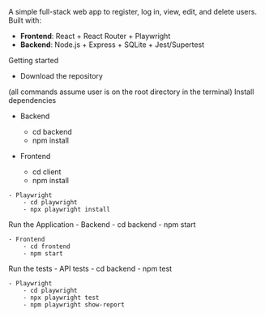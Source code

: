 A simple full-stack web app to register, log in, view, edit, and delete users. Built with:

- **Frontend**: React + React Router + Playwright
- **Backend**: Node.js + Express + SQLite + Jest/Supertest

Getting started

- Download the repository

(all commands assume user is on the root directory in the terminal)
Install dependencies
   - Backend
        - cd backend
        - npm install

   - Frontend
        - cd client
        - npm install

    - Playwright
        - cd playwright
        - npx playwright install

Run the Application
    - Backend
        - cd backend
        - npm start

    - Frontend
        - cd frontend
        - npm start

Run the tests
    - API tests
        - cd backend
        - npm test

    - Playwright
        - cd playwright
        - npx playwright test
        - npm playwright show-report
